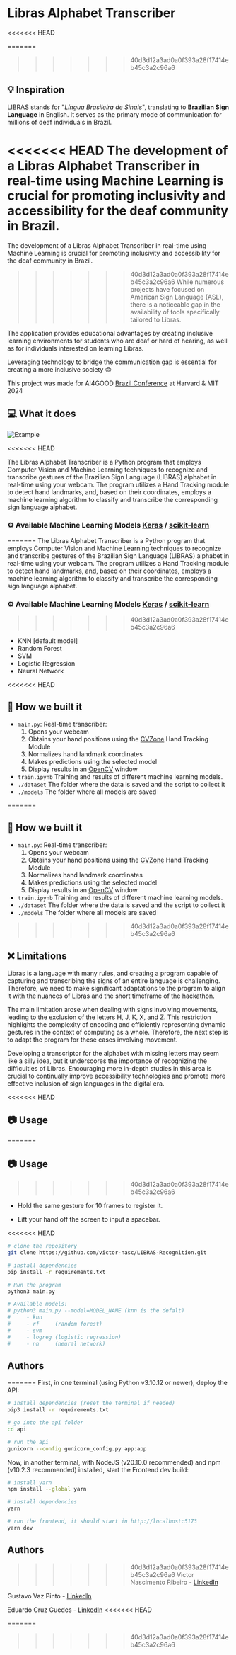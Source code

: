 # Libras Alphabet Transcriber

<<<<<<< HEAD

=======
>>>>>>> 40d3d12a3ad0a0f393a28f17414eb45c3a2c96a6
## :bulb: Inspiration

LIBRAS stands for "_Língua Brasileira de Sinais_", translating to **Brazilian Sign Language** in English. It serves as the primary mode of communication for millions of deaf individuals in Brazil.

<<<<<<< HEAD
The development of a Libras Alphabet Transcriber in real-time using Machine Learning is crucial for promoting inclusivity and accessibility for the deaf community in Brazil. 
=======
The development of a Libras Alphabet Transcriber in real-time using Machine Learning is crucial for promoting inclusivity and accessibility for the deaf community in Brazil.
>>>>>>> 40d3d12a3ad0a0f393a28f17414eb45c3a2c96a6
While numerous projects have focused on American Sign Language (ASL), there is a noticeable gap in the availability of tools specifically tailored to Libras.

The application provides educational advantages by creating inclusive learning environments for students who are deaf or hard of hearing, as well as for individuals interested on learning Libras.

Leveraging technology to bridge the communication gap is essential for creating a more inclusive society :blush:

This project was made for AI4GOOD [Brazil Conference](https://www.brazilconference.org/) at Harvard & MIT 2024

## :computer: What it does

![Example](https://gizmodo.uol.com.br/wp-content/blogs.dir/8/files/2021/02/nyan-cat-1.gif)

<<<<<<< HEAD

The Libras Alphabet Transcriber is a Python program that employs Computer Vision and Machine Learning techniques to recognize and transcribe gestures of the Brazilian Sign Language (LIBRAS)
alphabet in real-time using your webcam. The program utilizes a Hand Tracking module to detect hand landmarks, and, based on their coordinates, employs a machine learning algorithm 
to classify and transcribe the corresponding sign language alphabet.

### :gear: Available Machine Learning Models [Keras](https://keras.io/) / [scikit-learn](https://scikit-learn.org/stable/)
=======
The Libras Alphabet Transcriber is a Python program that employs Computer Vision and Machine Learning techniques to recognize and transcribe gestures of the Brazilian Sign Language (LIBRAS)
alphabet in real-time using your webcam. The program utilizes a Hand Tracking module to detect hand landmarks, and, based on their coordinates, employs a machine learning algorithm
to classify and transcribe the corresponding sign language alphabet.

### :gear: Available Machine Learning Models [Keras](https://keras.io/) / [scikit-learn](https://scikit-learn.org/stable/)

>>>>>>> 40d3d12a3ad0a0f393a28f17414eb45c3a2c96a6
- KNN [default model]
- Random Forest
- SVM
- Logistic Regression
- Neural Network

<<<<<<< HEAD

## :hammer: How we built it
- ```main.py```: Real-time transcriber:
   1. Opens your webcam
   2. Obtains your hand positions using the [CVZone](https://github.com/cvzone/cvzone) Hand Tracking Module
   3. Normalizes hand landmark coordinates 
   4. Makes predictions using the selected model
   5. Display results in an [OpenCV](https://opencv.org/) window
- ```train.ipynb```
  Training and results of different machine learning models.
- ```./dataset```
  The folder where the data is saved and the script to collect it
- ```./models```
  The folder where all models are saved

=======
## :hammer: How we built it

- `main.py`: Real-time transcriber:
  1.  Opens your webcam
  2.  Obtains your hand positions using the [CVZone](https://github.com/cvzone/cvzone) Hand Tracking Module
  3.  Normalizes hand landmark coordinates
  4.  Makes predictions using the selected model
  5.  Display results in an [OpenCV](https://opencv.org/) window
- `train.ipynb`
  Training and results of different machine learning models.
- `./dataset`
  The folder where the data is saved and the script to collect it
- `./models`
  The folder where all models are saved
>>>>>>> 40d3d12a3ad0a0f393a28f17414eb45c3a2c96a6

## :x: Limitations

Libras is a language with many rules, and creating a program capable of capturing and transcribing the signs of an entire language is challenging. Therefore, we need to make significant adaptations to the program to align it with the nuances of Libras and the short timeframe of the hackathon.

The main limitation arose when dealing with signs involving movements, leading to the exclusion of the letters H, J, K, X, and Z. This restriction highlights the complexity of encoding and efficiently representing dynamic gestures in the context of computing as a whole. Therefore, the next step is to adapt the program for these cases involving movement.

Developing a transcriptor for the alphabet with missing letters may seem like a silly idea, but it underscores the importance of recognizing the difficulties of Libras. Encouraging more in-depth studies in this area is crucial to continually improve accessibility technologies and promote more effective inclusion of sign languages in the digital era.

<<<<<<< HEAD

## :camera: Usage
=======
## :camera: Usage

>>>>>>> 40d3d12a3ad0a0f393a28f17414eb45c3a2c96a6
- Hold the same gesture for 10 frames to register it.

- Lift your hand off the screen to input a spacebar.

<<<<<<< HEAD
  
```bash
# clone the repository
git clone https://github.com/victor-nasc/LIBRAS-Recognition.git

# install dependencies
pip install -r requirements.txt

# Run the program
python3 main.py 

# Available models:
# python3 main.py --model=MODEL_NAME (knn is the defalt)
#     - knn 
#     - rf     (random forest)
#     - svm
#     - logreg (logistic regression)
#     - nn     (neural network)
```

## Authors
=======
First, in one terminal (using Python v3.10.12 or newer), deploy the API:

```bash
# install dependencies (reset the terminal if needed)
pip3 install -r requirements.txt

# go into the api folder
cd api

# run the api
gunicorn --config gunicorn_config.py app:app
```

Now, in another terminal, with NodeJS (v20.10.0 recommended) and npm (v10.2.3 recommended) installed, start the Frontend dev build:

```bash
# install yarn
npm install --global yarn

# install dependencies
yarn

# run the frontend, it should start in http://localhost:5173
yarn dev
```

## Authors

>>>>>>> 40d3d12a3ad0a0f393a28f17414eb45c3a2c96a6
Victor Nascimento Ribeiro - [LinkedIn](https://www.linkedin.com/in/victor-nasc/)

Gustavo Vaz Pinto - [LinkedIn](https://www.linkedin.com/in/gust-vaz/)

Eduardo Cruz Guedes - [LinkedIn](https://www.linkedin.com/in/educg550/)
<<<<<<< HEAD

=======
>>>>>>> 40d3d12a3ad0a0f393a28f17414eb45c3a2c96a6
